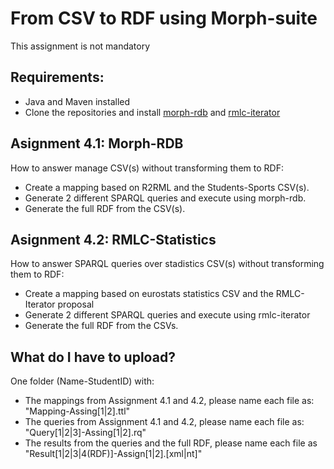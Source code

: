 # From CSV to RDF using Morph-suite
This assignment is not mandatory

## Requirements:
- Java and Maven installed
- Clone the repositories and install [morph-rdb](https://github.com/oeg-upm/morph-rdb) and [rmlc-iterator](https://github.com/oeg-upm/rmlc-statistic/)

## Asignment 4.1: Morph-RDB
How to answer manage CSV(s) without transforming them to RDF:
- Create a mapping based on R2RML and the Students-Sports CSV(s).
- Generate 2 different SPARQL queries and execute using morph-rdb.
- Generate the full RDF from the CSV(s).

## Asignment 4.2: RMLC-Statistics
How to answer SPARQL queries over stadistics CSV(s) without transforming them to RDF:
- Create a mapping based on eurostats statistics CSV and the RMLC-Iterator proposal
- Generate 2 different SPARQL queries and execute using rmlc-iterator
- Generate the full RDF from the CSVs.


## What do I have to upload?
One folder (Name-StudentID) with:
- The mappings from Assignment 4.1 and 4.2, please name each file as: "Mapping-Assing[1|2].ttl"
- The queries from Assignment 4.1 and 4.2, please name each file as: "Query[1|2|3]-Assing[1|2].rq"
- The results from the queries and the full RDF, please name each file as "Result[1|2|3|4(RDF)]-Assign[1|2].[xml|nt]"
